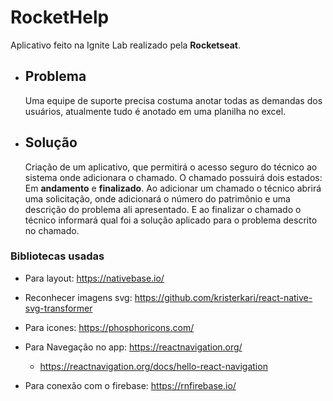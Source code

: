 # RocketHelp

Aplicativo feito na Ignite Lab realizado pela **Rocketseat**.

- ## Problema

    Uma equipe de suporte precisa costuma anotar todas as demandas dos usuários, atualmente tudo é anotado em uma planilha no excel.

- ## Solução

    Criação de um aplicativo, que permitirá o acesso seguro do técnico ao sistema onde adicionara o chamado. O chamado possuirá dois estados: Em **andamento** e **finalizado**.
    Ao adicionar um chamado o técnico abrirá uma solicitação, onde adicionará o número do patrimônio e uma descrição do problema ali apresentado. E
    ao finalizar o chamado o técnico informará qual foi a solução aplicado para o problema descrito no chamado.

### Bibliotecas usadas

- Para layout:
    <https://nativebase.io/>

- Reconhecer imagens svg:
    <https://github.com/kristerkari/react-native-svg-transformer>

- Para icones:
    <https://phosphoricons.com/>

- Para Navegação no app:
    <https://reactnavigation.org/>
  - <https://reactnavigation.org/docs/hello-react-navigation>

- Para conexão com o firebase:
  <https://rnfirebase.io/>
